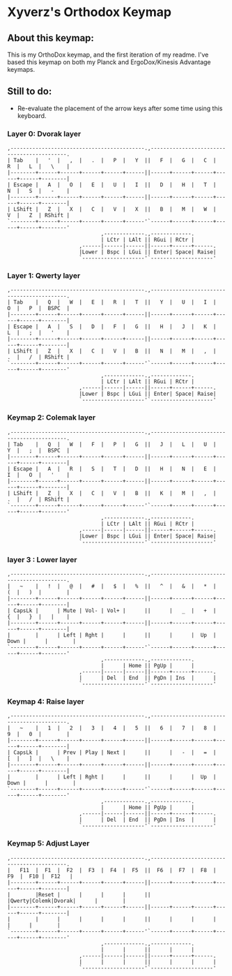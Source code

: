 # Xyverz's Orthodox Keymap

## About this keymap:

This is my OrthoDox keymap, and the first iteration of my readme. I've based this keymap on both my Planck and ErgoDox/Kinesis Advantage keymaps.

## Still to do:

 * Re-evaluate the placement of the arrow keys after some time using this keyboard.

### Layer 0: Dvorak layer

	,-------------------------------------------.,-------------------------------------------.
	| Tab    |   '  |   ,  |   .  |   P  |   Y  ||   F  |   G  |   C  |   R  |   L  |   \    |
	|--------+------+------+------+------+------||------+------+------+------+------+--------|
	| Escape |   A  |   O  |   E  |   U  |   I  ||   D  |   H  |   T  |   N  |   S  |   -    |
	|--------+------+------+------+------+------||------+------+------+------+------+--------|
	| LShift |   Z  |   X  |   C  |   V  |   X  ||   B  |   M  |   W  |   V  |   Z  | RShift |
	`--------+------+------+------+------+------'`------+------+------+------+------+--------'
	                              ,-------------.,-------------.
	                              | LCtr | LAlt || RGui | RCtr |
	                       ,------|------|------||------+------+------.
	                       |Lower | Bspc | LGui || Enter| Space| Raise|
	                       `--------------------'`--------------------'

### Layer 1: Qwerty layer

	,-------------------------------------------.,-------------------------------------------.
	| Tab    |   Q  |   W  |   E  |   R  |   T  ||   Y  |   U  |   I  |   O  |   P  |  BSPC  |
	|--------+------+------+------+------+------||------+------+------+------+------+--------|
	| Escape |   A  |   S  |   D  |   F  |   G  ||   H  |   J  |   K  |   L  |   ;  |   '    |
	|--------+------+------+------+------+------||------+------+------+------+------+--------|
	| LShift |   Z  |   X  |   C  |   V  |   B  ||   N  |   M  |   ,  |   .  |   /  | RShift |
	`--------+------+------+------+------+------'`------+------+------+------+------+--------'
	                              ,-------------.,-------------.
	                              | LCtr | LAlt || RGui | RCtr |
	                       ,------|------|------||------+------+------.
	                       |Lower | Bspc | LGui || Enter| Space| Raise|
	                       `--------------------'`--------------------'

### Keymap 2: Colemak layer

	,-------------------------------------------.,-------------------------------------------.
	| Tab    |   Q  |   W  |   F  |   P  |   G  ||   J  |   L  |   U  |   Y  |   ;  |  BSPC  |
	|--------+------+------+------+------+------||------+------+------+------+------+--------|
	| Escape |   A  |   R  |   S  |   T  |   D  ||   H  |   N  |   E  |   I  |   O  |   '    |
	|--------+------+------+------+------+------||------+------+------+------+------+--------|
	| LShift |   Z  |   X  |   C  |   V  |   B  ||   K  |   M  |   ,  |   .  |   /  | RShift |
	`--------+------+------+------+------+------'`------+------+------+------+------+--------'
	                              ,-------------.,-------------.
	                              | LCtr | LAlt || RGui | RCtr |
	                       ,------|------|------||------+------+------.
	                       |Lower | Bspc | LGui || Enter| Space| Raise|
	                       `--------------------'`--------------------'

### layer 3 : Lower layer

	,-------------------------------------------.,-------------------------------------------.
	|   ~    |   !  |   @  |   #  |   $  |   %  ||   ^  |   &  |   *  |   (  |   )  |        |
	|--------+------+------+------+------+------||------+------+------+------+------+--------|
	| CapsLk |      | Mute | Vol- | Vol+ |      ||      |   _  |   +  |   {  |   }  |   |    |
	|--------+------+------+------+------+------||------+------+------+------+------+--------|
	|        |      | Left | Rght |      |      ||      |      |  Up  | Down |      |        |
	`--------+------+------+------+------+------'`------+------+------+------+------+--------'
	                              ,-------------.,-------------.
	                              |      | Home || PgUp |      |
	                       ,------|------|------||------+------+------.
	                       |      | Del  | End  || PgDn | Ins  |      |
	                       `--------------------'`--------------------'

### Keymap 4: Raise layer

	,-------------------------------------------.,-------------------------------------------.
	|   ~    |   1  |   2  |   3  |   4  |   5  ||   6  |   7  |   8  |   9  |   0  |        |
	|--------+------+------+------+------+------||------+------+------+------+------+--------|
	| CapsLk |      | Prev | Play | Next |      ||      |   -  |   =  |   [  |   ]  |   \    |
	|--------+------+------+------+------+------||------+------+------+------+------+--------|
	|        |      | Left | Rght |      |      ||      |      |  Up  | Down |      |        |
	`--------+------+------+------+------+------'`------+------+------+------+------+--------'
	                              ,-------------.,-------------.
	                              |      | Home || PgUp |      |
	                       ,------|------|------||------+------+------.
	                       |      | Del  | End  || PgDn | Ins  |      |
	                       `--------------------'`--------------------'

### Keymap 5: Adjust Layer

	,-------------------------------------------.,-------------------------------------------.
	|   F11  |  F1  |  F2  |  F3  |  F4  |  F5  ||  F6  |  F7  |  F8  |  F9  |  F10 |  F12   |
	|--------+------+------+------+------+------||------+------+------+------+------+--------|
	|        |Reset |      |      |      |      ||      |Qwerty|Colemk|Dvorak|      |        |
	|--------+------+------+------+------+------||------+------+------+------+------+--------|
	|        |      |      |      |      |      ||      |      |      |      |      |        |
	`--------+------+------+------+------+------'`------+------+------+------+------+--------'
	                              ,-------------.,-------------.
	                              |      |      ||      |      |
	                       ,------|------|------||------+------+------.
	                       |      |      |      ||      |      |      |
	                       `--------------------'`--------------------'


